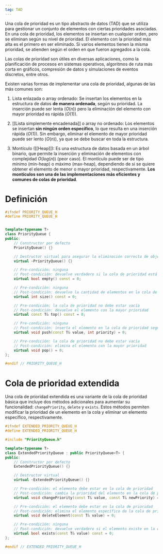 ```yaml
---
tag: TAD
---
```


  
Una cola de prioridad es un tipo abstracto de datos (TAD) que se utiliza para gestionar un conjunto de elementos con ciertas prioridades asociadas. En una cola de prioridad, los elementos se insertan en cualquier orden, pero se eliminan según su nivel de prioridad. El elemento con la prioridad más alta es el primero en ser eliminado. Si varios elementos tienen la misma prioridad, se atienden según el orden en que fueron agregados a la cola.

Las colas de prioridad son útiles en diversas aplicaciones, como la planificación de procesos en sistemas operativos, algoritmos de ruta más corta en gráficos, compresión de datos y simulaciones de eventos discretos, entre otros.

Existen varias formas de implementar una cola de prioridad, algunas de las más comunes son:

1.  Lista enlazada o array ordenado: Se insertan los elementos en la estructura de datos **de manera ordenada**, según su prioridad. La inserción puede ser lenta ($O(n)$) pero la eliminación del elemento con mayor prioridad es rápida ($O(1)$).

2.  [[Lista simplemente encadenada]] o array no ordenado: Los elementos se insertan **sin ningún orden específico**, lo que resulta en una inserción rápida ($O(1)$). Sin embargo, eliminar el elemento de mayor prioridad puede ser lento ($O(n)$), ya que se debe buscar en toda la estructura.

3.  Montículo ([[Heap]]): Es una estructura de datos basada en un árbol binario, que permite la inserción y eliminación de elementos con complejidad $O(log (n))$ (peor caso). El montículo puede ser de tipo mínimo (min-heap) o máximo (max-heap), dependiendo de si se quiere obtener el elemento de menor o mayor prioridad, respectivamente. **Los montículos son una de las implementaciones más eficientes y comunes de colas de prioridad**.

# Definición

```cpp
#ifndef PRIORITY_QUEUE_H
#define PRIORITY_QUEUE_H


template<typename T>
class PriorityQueue {
public:
    // Constructor por defecto
    PriorityQueue() {}

    // Destructor virtual para asegurar la eliminación correcta de objetos derivados
    virtual ~PriorityQueue() {}

    // Pre-condición: ninguna
    // Post-condición: devuelve verdadero si la cola de prioridad está vacía, falso en caso contrario
    virtual bool empty() const = 0;

    // Pre-condición: ninguna
    // Post-condición: devuelve la cantidad de elementos en la cola de prioridad
    virtual int size() const = 0;

    // Pre-condición: la cola de prioridad no debe estar vacía
    // Post-condición: devuelve el elemento con la mayor prioridad
    virtual const T& top() const = 0;

    // Pre-condición: ninguna
    // Post-condición: inserta el elemento en la cola de prioridad según su prioridad
    virtual void push(const T& value, int priority) = 0;

    // Pre-condición: la cola de prioridad no debe estar vacía
    // Post-condición: elimina el elemento con la mayor prioridad
    virtual void pop() = 0;
};

#endif // PRIORITY_QUEUE_H
```

# Cola de prioridad extendida

Una cola de prioridad extendida es una variante de la cola de prioridad básica que incluye dos métodos adicionales para aumentar su funcionalidad: `changePriority`,  `delete` y  `exists`. Estos métodos permiten modificar la prioridad de un elemento en la cola y eliminar un elemento específico, respectivamente.

```cpp
#ifndef EXTENDED_PRIORITY_QUEUE_H
#define EXTENDED_PRIORITY_QUEUE_H

#include "PriorityQueue.h"

template<typename T>
class ExtendedPriorityQueue : public PriorityQueue<T> {
public:
    // Constructor por defecto
    ExtendedPriorityQueue() {}

    // Destructor virtual
    virtual ~ExtendedPriorityQueue() {}

    // Pre-condición: el elemento debe estar en la cola de prioridad
    // Post-condición: cambia la prioridad del elemento en la cola de prioridad
    virtual void changePriority(const T& value, const T& newPriority) = 0;

    // Pre-condición: el elemento debe estar en la cola de prioridad
    // Post-condición: elimina el elemento específico de la cola de prioridad
    virtual void deleteElement(const T& value) = 0;

	// Pre-condición: ninguna 
	// Post-condición: devuelve verdadero si el elemento existe en la cola de prioridad, falso en caso contrario 
	virtual bool exists(const T& value) const = 0;
};

#endif // EXTENDED_PRIORITY_QUEUE_H

```